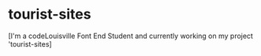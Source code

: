 # tourist-sites


[I'm a codeLouisville Font End Student and currently working on my project 'tourist-sites]
